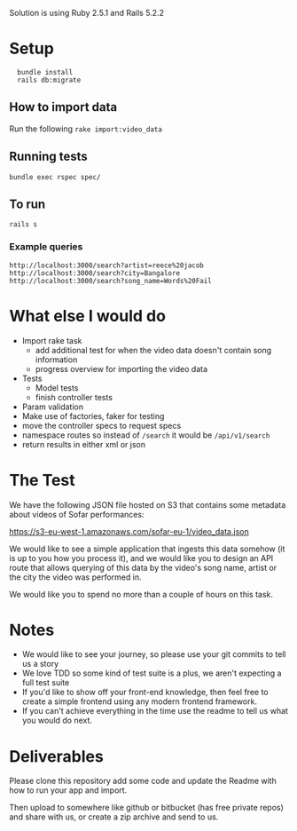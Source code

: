 
Solution is using Ruby 2.5.1 and Rails 5.2.2

# Setup
```
  bundle install
  rails db:migrate
```


## How to import data
Run the following `rake import:video_data`

## Running tests
`bundle exec rspec spec/`

## To run
`rails s`

### Example queries
`http://localhost:3000/search?artist=reece%20jacob`  
`http://localhost:3000/search?city=Bangalore`  
`http://localhost:3000/search?song_name=Words%20Fail`

# What else I would do
- Import rake task
  - add additional test for when the video data doesn't contain song information
  - progress overview for importing the video data
- Tests
  - Model tests
  - finish controller tests
- Param validation
- Make use of factories, faker for testing
- move the controller specs to request specs
- namespace routes so instead of `/search` it would be `/api/v1/search`
- return results in either xml or json


# The Test
We have the following JSON file hosted on S3 that contains some metadata about videos of Sofar performances:

https://s3-eu-west-1.amazonaws.com/sofar-eu-1/video_data.json

We would like to see a simple application that ingests this data somehow (it is up to you how you process it), and we would like you to design an API route that allows querying of this data by the video's song name, artist or the city the video was performed in.

We would like you to spend no more than a couple of hours on this task.

# Notes

* We would like to see your journey, so please use your git commits to tell us a story
* We love TDD so some kind of test suite is a plus, we aren't expecting a full test suite
* If you'd like to show off your front-end knowledge, then feel free to create a simple frontend using any modern frontend framework.
* If you can't achieve everything in the time use the readme to tell us what you would do next.

# Deliverables

Please clone this repository add some code and update the Readme with how to run your app and import.

Then upload to somewhere like github or bitbucket (has free private repos) and share with us, or create a zip archive and send to us.
